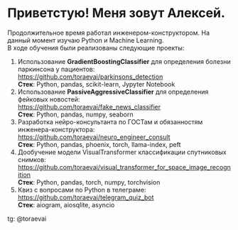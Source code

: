 # Приветстую! Меня зовут Алексей.
Продолжительное время работал инженером-конструктором. На данный момент изучаю Python и Machine Learning.  
В ходе обучения были реализованы следующие проекты:
1.  Использование **GradientBoostingClassifier** для определения болезни паркинсона у пациентов:  
    https://github.com/toraevai/parkinsons_detection  
    **Стек**: Python, pandas, scikit-learn, Jypyter Notebook  
1.  Использование **PassiveAggressiveClassifier** для определения фейковых новостей:  
    https://github.com/toraevai/fake_news_classifier  
    **Стек**: Python, pandas, numpy, seaborn  
1.  Разработка нейро-консультанта по ГОСТам и обязанностям инженера-конструктора:
    https://github.com/toraevai/neuro_engineer_consult  
    **Стек**: Python, pandas, phoenix, torch, llama-index, peft  
1.  Дообучение модели VisualTransformer классификации спутниковых снимков:
    https://github.com/toraevai/visual_transformer_for_space_image_recognition  
    **Стек**: Python, pandas, torch, numpy, torchvision
1.  Квиз с вопросами по Python в телеграме:  
    https://github.com/toraevai/telegram_quiz_bot  
    **Стек**: aiogram, aiosqlite, asyncio  
   
tg: @toraevai
